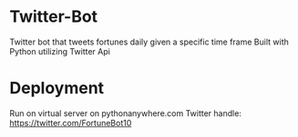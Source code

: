 # Twitter-Bot
Twitter bot that tweets fortunes daily given a specific time frame
Built with Python utilizing Twitter Api

# Deployment
Run on virtual server on pythonanywhere.com
Twitter handle: https://twitter.com/FortuneBot10
